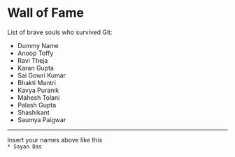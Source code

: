 # Wall of Fame

List of brave souls who survived Git:
* Dummy Name
* Anoop Toffy
* Ravi Theja
* Karan Gupta
* Sai Gowri Kumar
* Bhakti Mantri
* Kavya Puranik
* Mahesh Tolani
* Palash Gupta
* Shashikant
* Saumya Paigwar 
---
Insert your names above like this\
`* Sayan Das`
